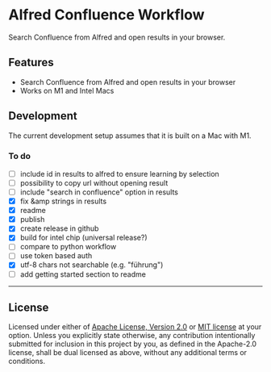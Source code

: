 # Alfred Confluence Workflow
Search Confluence from Alfred and open results in your browser.

## Features
- Search Confluence from Alfred and open results in your browser
- Works on M1 and Intel Macs

## Development
The current development setup assumes that it is built on a Mac with M1.

### To do
- [ ] include id in results to alfred to ensure learning by selection
- [ ] possibility to copy url without opening result
- [ ] include "search in confluence" option in results
- [x] fix &amp strings in results
- [x] readme
- [x] publish
- [x] create release in github
- [x] build for intel chip (universal release?)
- [ ] compare to python workflow
- [ ] use token based auth
- [x] utf-8 chars not searchable (e.g. "führung")
- [ ] add getting started section to readme

---

## License

Licensed under either of <a href="LICENSE-APACHE">Apache License, Version
2.0</a> or <a href="LICENSE-MIT">MIT license</a> at your option.
Unless you explicitly state otherwise, any contribution intentionally submitted
for inclusion in this project by you, as defined in the Apache-2.0 license,
shall be dual licensed as above, without any additional terms or conditions.
